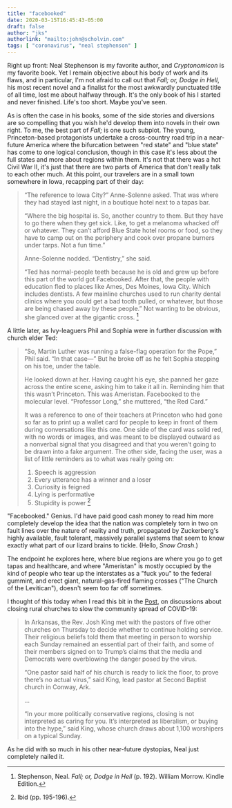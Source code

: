 ```yaml
---
title: "facebooked"
date: 2020-03-15T16:45:43-05:00
draft: false
author: "jks"
authorlink: "mailto:john@scholvin.com"
tags: [ "coronavirus", "neal stephenson" ]
---
```


Right up front: Neal Stephenson is my favorite author, and _Cryptonomicon_ is my favorite book. Yet I remain objective
about his body of work and its flaws, and in particular, I'm not afraid to call out that  _Fall; or, Dodge in Hell_, 
his most recent novel and a
finalist for the most awkwardly punctuated title of all time, lost me about halfway through. It's the only book of
his I started and never finished. Life's too short. Maybe you've seen.

As is often the case in his books, some of the side stories and diversions are so compelling that you wish
he'd develop them into novels in their own right. To me, the best part of _Fall;_ is one such subplot.
The young, Princeton-based protagonists undertake a cross-country road trip in a near-future America where the bifurcation between "red state"
and "blue state" has come to one logical conclusion, though in this case it's less about the full states
and more about regions within them. It's not that there was a hot Civil War II, it's just that there are two parts of
America that don't really talk to each other much. At this point, our travelers are in a small town somewhere in Iowa,
recapping part of their day:

>“The reference to Iowa City?” Anne-Solenne asked. That was where they had stayed last night, in a boutique hotel next to a tapas bar.
>
>“Where the big hospital is. So, another country to them. But they have to go there when they get sick. Like, to get a melanoma whacked off or whatever. They can’t afford Blue State hotel rooms or food, so they have to camp out on the periphery and cook over propane burners under tarps. Not a fun time.”
>
>Anne-Solenne nodded. “Dentistry,” she said.
>
>“Ted has normal-people teeth because he is old and grew up before this part of the world got Facebooked. After that, the people with education fled to places like Ames, Des Moines, Iowa City. Which 
includes dentists. A few mainline churches used to run charity dental clinics where you could get a bad tooth pulled, or whatever, but those are being chased away by these people.” Not wanting to be obvious, she glanced over at the gigantic cross. [^1]

A little later, as Ivy-leaguers Phil and Sophia were in further discussion with church elder Ted:

>“So, Martin Luther was running a false-flag operation for the Pope,” Phil said. “In that case—” But he broke off as he felt Sophia stepping on his toe, under the table.
>
>He looked down at her. Having caught his eye, she panned her gaze across the entire scene, asking him to take it all in. Reminding him that this wasn’t Princeton. This was Ameristan. Facebooked to the molecular level. “Professor Long,” she muttered, “the Red Card.”
>
>It was a reference to one of their teachers at Princeton who had gone so far as to print up a wallet card for people to keep in front of them during conversations like this one. One side of the card was solid red, with no words or images, and was meant to be displayed outward as a nonverbal signal that you disagreed and that you weren’t going to be drawn into a fake argument. The other side, facing the user, was a list of little reminders as to what was really going on:
>
> 1. Speech is aggression
> 2. Every utterance has a winner and a loser
> 3. Curiosity is feigned
> 4. Lying is performative
> 5. Stupidity is power [^2]

[^1]:Stephenson, Neal. _Fall; or, Dodge in Hell_ (p. 192). William Morrow. Kindle Edition. 
[^2]:Ibid (pp. 195-196). 

"Facebooked." Genius. I'd have paid good cash money to read him more completely develop the idea that the nation was completely torn 
in two on fault lines over the nature of reality and truth, propagated by Zuckerberg's highly available, fault tolerant, massively
parallel systems that seem to know exactly what part of our lizard brains to tickle. (Hello, _Snow Crash_.) 

The endpoint he explores here, where blue regions are where you go to get tapas and healthcare, and where "Ameristan" 
is mostly occupied by the kind of people who tear up the interstates as a "fuck you" to the federal gummint, and erect
giant, natural-gas-fired flaming crosses ("The Church of the Levitican"), doesn't seem too far off sometimes.

I thought of this today when I read this bit in the [Post](https://www.washingtonpost.com/politics/without-guidance-from-the-top-americans-have-been-left-to-figure-out-their-own-coronavirus-solutions/2020/03/15/9875aa64-6550-11ea-845d-e35b0234b136_story.html), on discussions about closing rural churches to slow the community spread of COVID-19:

>In Arkansas, the Rev. Josh King met with the pastors of five other churches on Thursday to decide whether to continue holding service. Their religious beliefs told them that meeting in person to worship each Sunday remained an essential part of their faith, and some of their members signed on to Trump’s claims that the media and Democrats were overblowing the danger posed by the virus.
>
>“One pastor said half of his church is ready to lick the floor, to prove there’s no actual virus,” said King, lead pastor at Second Baptist church in Conway, Ark.
>
>...
>
>“In your more politically conservative regions, closing is not interpreted as caring for you. It’s interpreted as liberalism, or buying into the hype,” said King, whose church draws about 1,100 worshipers on a typical Sunday.

As he did with so much in his other near-future dystopias, Neal just completely nailed it.

